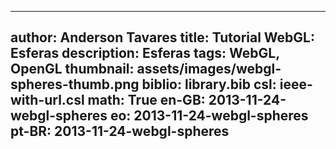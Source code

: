 ------------------------------
author: Anderson Tavares
title: Tutorial WebGL: Esferas
description: Esferas
tags: WebGL, OpenGL
thumbnail: assets/images/webgl-spheres-thumb.png
biblio: library.bib
csl: ieee-with-url.csl
math: True
en-GB: 2013-11-24-webgl-spheres
eo: 2013-11-24-webgl-spheres
pt-BR: 2013-11-24-webgl-spheres
------------------------------
